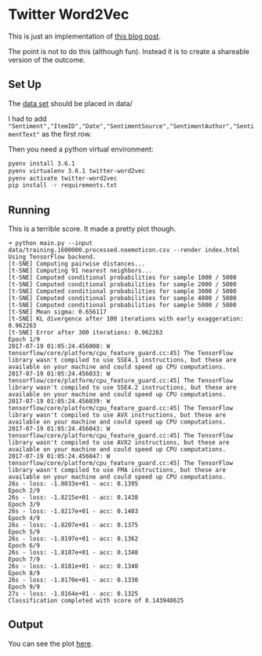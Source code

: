 Twitter Word2Vec
================

This is just an implementation of [this blog post](http://ahmedbesbes.com/sentiment-analysis-on-twitter-using-word2vec-and-keras.html).

The point is not to do this (although fun). Instead it is to create a shareable version of the outcome.

Set Up
------

The [data set](https://drive.google.com/uc?id=0B04GJPshIjmPRnZManQwWEdTZjg&export=download) should be placed in data/

I had to add `"Sentiment","ItemID","Date","SentimentSource","SentimentAuthor","SentimentText"` as the first row.

Then you need a python virtual environment:

```bash
pyenv install 3.6.1
pyenv virtualenv 3.6.1 twitter-word2vec
pyenv activate twitter-word2vec
pip install -r requirements.txt
```

Running
-------

This is a terrible score. It made a pretty plot though.

```
➜ python main.py --input data/training.1600000.processed.noemoticon.csv --render index.html
Using TensorFlow backend.
[t-SNE] Computing pairwise distances...
[t-SNE] Computing 91 nearest neighbors...
[t-SNE] Computed conditional probabilities for sample 1000 / 5000
[t-SNE] Computed conditional probabilities for sample 2000 / 5000
[t-SNE] Computed conditional probabilities for sample 3000 / 5000
[t-SNE] Computed conditional probabilities for sample 4000 / 5000
[t-SNE] Computed conditional probabilities for sample 5000 / 5000
[t-SNE] Mean sigma: 0.656117
[t-SNE] KL divergence after 100 iterations with early exaggeration: 0.962263
[t-SNE] Error after 300 iterations: 0.962263
Epoch 1/9
2017-07-19 01:05:24.456008: W tensorflow/core/platform/cpu_feature_guard.cc:45] The TensorFlow library wasn't compiled to use SSE4.1 instructions, but these are available on your machine and could speed up CPU computations.
2017-07-19 01:05:24.456033: W tensorflow/core/platform/cpu_feature_guard.cc:45] The TensorFlow library wasn't compiled to use SSE4.2 instructions, but these are available on your machine and could speed up CPU computations.
2017-07-19 01:05:24.456039: W tensorflow/core/platform/cpu_feature_guard.cc:45] The TensorFlow library wasn't compiled to use AVX instructions, but these are available on your machine and could speed up CPU computations.
2017-07-19 01:05:24.456043: W tensorflow/core/platform/cpu_feature_guard.cc:45] The TensorFlow library wasn't compiled to use AVX2 instructions, but these are available on your machine and could speed up CPU computations.
2017-07-19 01:05:24.456047: W tensorflow/core/platform/cpu_feature_guard.cc:45] The TensorFlow library wasn't compiled to use FMA instructions, but these are available on your machine and could speed up CPU computations.
26s - loss: -1.8033e+01 - acc: 0.1395
Epoch 2/9
26s - loss: -1.8215e+01 - acc: 0.1438
Epoch 3/9
26s - loss: -1.8217e+01 - acc: 0.1403
Epoch 4/9
26s - loss: -1.8207e+01 - acc: 0.1375
Epoch 5/9
26s - loss: -1.8197e+01 - acc: 0.1362
Epoch 6/9
26s - loss: -1.8187e+01 - acc: 0.1348
Epoch 7/9
26s - loss: -1.8181e+01 - acc: 0.1340
Epoch 8/9
26s - loss: -1.8170e+01 - acc: 0.1330
Epoch 9/9
27s - loss: -1.8164e+01 - acc: 0.1325
Classification completed with score of 0.143940625
```

Output
------

You can see the plot [here](https://matthewfranglen.github.io/twitter-word-to-vec/).
